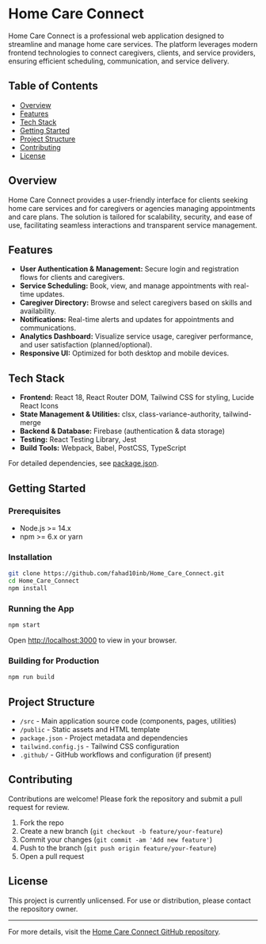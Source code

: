 # Home Care Connect

Home Care Connect is a professional web application designed to streamline and manage home care services. The platform leverages modern frontend technologies to connect caregivers, clients, and service providers, ensuring efficient scheduling, communication, and service delivery.

## Table of Contents
- [Overview](#overview)
- [Features](#features)
- [Tech Stack](#tech-stack)
- [Getting Started](#getting-started)
- [Project Structure](#project-structure)
- [Contributing](#contributing)
- [License](#license)

## Overview

Home Care Connect provides a user-friendly interface for clients seeking home care services and for caregivers or agencies managing appointments and care plans. The solution is tailored for scalability, security, and ease of use, facilitating seamless interactions and transparent service management.

## Features

- **User Authentication & Management:** Secure login and registration flows for clients and caregivers.
- **Service Scheduling:** Book, view, and manage appointments with real-time updates.
- **Caregiver Directory:** Browse and select caregivers based on skills and availability.
- **Notifications:** Real-time alerts and updates for appointments and communications.
- **Analytics Dashboard:** Visualize service usage, caregiver performance, and user satisfaction (planned/optional).
- **Responsive UI:** Optimized for both desktop and mobile devices.

## Tech Stack

- **Frontend:** React 18, React Router DOM, Tailwind CSS for styling, Lucide React Icons
- **State Management & Utilities:** clsx, class-variance-authority, tailwind-merge
- **Backend & Database:** Firebase (authentication & data storage)
- **Testing:** React Testing Library, Jest
- **Build Tools:** Webpack, Babel, PostCSS, TypeScript

For detailed dependencies, see [package.json](https://github.com/fahad10inb/Home_Care_Connect/blob/main/package.json).

## Getting Started

### Prerequisites

- Node.js >= 14.x
- npm >= 6.x or yarn

### Installation

```bash
git clone https://github.com/fahad10inb/Home_Care_Connect.git
cd Home_Care_Connect
npm install
```

### Running the App

```bash
npm start
```
Open [http://localhost:3000](http://localhost:3000) to view in your browser.

### Building for Production

```bash
npm run build
```

## Project Structure

- `/src` - Main application source code (components, pages, utilities)
- `/public` - Static assets and HTML template
- `package.json` - Project metadata and dependencies
- `tailwind.config.js` - Tailwind CSS configuration
- `.github/` - GitHub workflows and configuration (if present)

## Contributing

Contributions are welcome! Please fork the repository and submit a pull request for review.

1. Fork the repo
2. Create a new branch (`git checkout -b feature/your-feature`)
3. Commit your changes (`git commit -am 'Add new feature'`)
4. Push to the branch (`git push origin feature/your-feature`)
5. Open a pull request

## License

This project is currently unlicensed. For use or distribution, please contact the repository owner.

---

For more details, visit the [Home Care Connect GitHub repository](https://github.com/fahad10inb/Home_Care_Connect).
